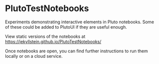 # PlutoTestNotebooks
 Experiments demonstrating interactive elements in Pluto notebooks.  Some of these could be added to PlutoUI if they are useful enough.
 
 View static versions of the notebooks at https://jekyllstein.github.io/PlutoTestNotebooks/
 
 Once notebooks are open, you can find further instructions to run them locally or on a cloud service.
